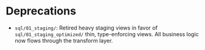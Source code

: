 # Deprecations

- `sql/01_staging/`: Retired heavy staging views in favor of `sql/01_staging_optimized/` thin, type-enforcing views. All business logic now flows through the transform layer.
